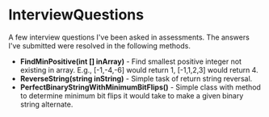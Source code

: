 # InterviewQuestions
A few interview questions I've been asked in assessments. The answers I've submitted were resolved in the following methods.
- **FindMinPositive(int [] inArray)** - Find smallest positive integer not existing in array. E.g., [-1,-4,-6] would return 1, [-1,1,2,3] would return 4.
- **ReverseString(string inString)** - Simple task of return string reversal.
- **PerfectBinaryStringWithMinimumBitFlips()** - Simple class with method to determine minimum bit flips it would take to make a given binary string alternate.
